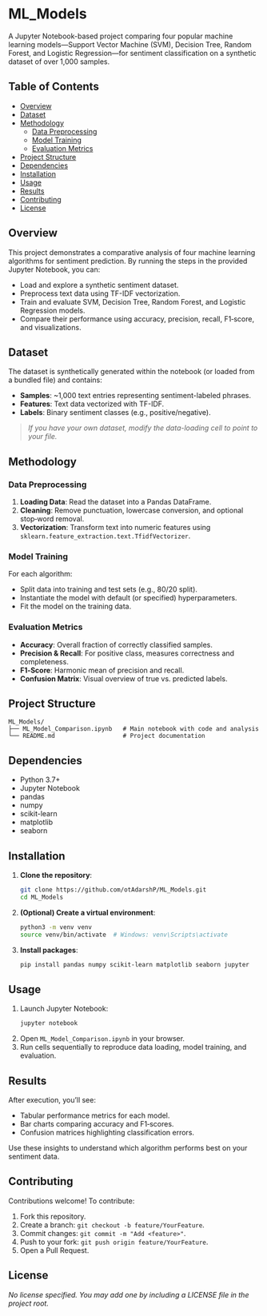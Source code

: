 # ML_Models

A Jupyter Notebook-based project comparing four popular machine learning models—Support Vector Machine (SVM), Decision Tree, Random Forest, and Logistic Regression—for sentiment classification on a synthetic dataset of over 1,000 samples.

## Table of Contents

- [Overview](#overview)
- [Dataset](#dataset)
- [Methodology](#methodology)
  - [Data Preprocessing](#data-preprocessing)
  - [Model Training](#model-training)
  - [Evaluation Metrics](#evaluation-metrics)
- [Project Structure](#project-structure)
- [Dependencies](#dependencies)
- [Installation](#installation)
- [Usage](#usage)
- [Results](#results)
- [Contributing](#contributing)
- [License](#license)

## Overview

This project demonstrates a comparative analysis of four machine learning algorithms for sentiment prediction. By running the steps in the provided Jupyter Notebook, you can:

- Load and explore a synthetic sentiment dataset.
- Preprocess text data using TF-IDF vectorization.
- Train and evaluate SVM, Decision Tree, Random Forest, and Logistic Regression models.
- Compare their performance using accuracy, precision, recall, F1‑score, and visualizations.

## Dataset

The dataset is synthetically generated within the notebook (or loaded from a bundled file) and contains:

- **Samples**: ~1,000 text entries representing sentiment-labeled phrases.
- **Features**: Text data vectorized with TF-IDF.
- **Labels**: Binary sentiment classes (e.g., positive/negative).

> _If you have your own dataset, modify the data-loading cell to point to your file._

## Methodology

### Data Preprocessing

1. **Loading Data**: Read the dataset into a Pandas DataFrame.  
2. **Cleaning**: Remove punctuation, lowercase conversion, and optional stop‑word removal.  
3. **Vectorization**: Transform text into numeric features using `sklearn.feature_extraction.text.TfidfVectorizer`.

### Model Training

For each algorithm:

- Split data into training and test sets (e.g., 80/20 split).
- Instantiate the model with default (or specified) hyperparameters.
- Fit the model on the training data.

### Evaluation Metrics

- **Accuracy**: Overall fraction of correctly classified samples.  
- **Precision & Recall**: For positive class, measures correctness and completeness.  
- **F1‑Score**: Harmonic mean of precision and recall.  
- **Confusion Matrix**: Visual overview of true vs. predicted labels.

## Project Structure

```
ML_Models/
├── ML_Model_Comparison.ipynb   # Main notebook with code and analysis
└── README.md                   # Project documentation
```

## Dependencies

- Python 3.7+  
- Jupyter Notebook  
- pandas  
- numpy  
- scikit-learn  
- matplotlib  
- seaborn

## Installation

1. **Clone the repository**:
   ```bash
   git clone https://github.com/otAdarshP/ML_Models.git
   cd ML_Models
   ```
2. **(Optional) Create a virtual environment**:
   ```bash
   python3 -m venv venv
   source venv/bin/activate  # Windows: venv\Scripts\activate
   ```
3. **Install packages**:
   ```bash
   pip install pandas numpy scikit-learn matplotlib seaborn jupyter
   ```

## Usage

1. Launch Jupyter Notebook:
   ```bash
   jupyter notebook
   ```
2. Open `ML_Model_Comparison.ipynb` in your browser.
3. Run cells sequentially to reproduce data loading, model training, and evaluation.

## Results

After execution, you’ll see:

- Tabular performance metrics for each model.  
- Bar charts comparing accuracy and F1‑scores.  
- Confusion matrices highlighting classification errors.

Use these insights to understand which algorithm performs best on your sentiment data.

## Contributing

Contributions welcome! To contribute:

1. Fork this repository.  
2. Create a branch: `git checkout -b feature/YourFeature`.  
3. Commit changes: `git commit -m "Add <feature>"`.  
4. Push to your fork: `git push origin feature/YourFeature`.  
5. Open a Pull Request.

## License

_No license specified. You may add one by including a LICENSE file in the project root._

